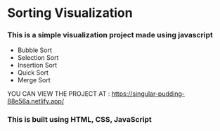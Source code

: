 # Sorting Visualization
### This is a simple visualization project made using javascript

- Bubble Sort 
- Selection Sort
- Insertion Sort
- Quick Sort
- Merge Sort

YOU CAN VIEW THE PROJECT AT : https://singular-pudding-88e56a.netlify.app/

### This is built using HTML, CSS, JavaScript <br/>
